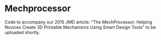 # Mechprocessor

Code to accompany our 2015 JMD article: "The MechProcessor: Helping Novices Create 3D Printable Mechanisms Using Smart Design Tools" to be uploaded shortly.
